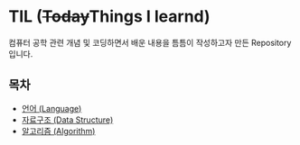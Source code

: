 # TIL (~~Today~~Things I learnd)
컴퓨터 공학 관련 개념 및 코딩하면서 배운 내용을 틈틈이 작성하고자 만든 Repository입니다.


## 목차
- [언어 (Language)](https://github.com/kangbumkyu/TIL/tree/main/language)
- [자료구조 (Data Structure)](https://github.com/kangbumkyu/TIL/tree/main/datastructure)
- [알고리즘 (Algorithm)](https://github.com/kangbumkyu/TIL/tree/main/algorithm)
